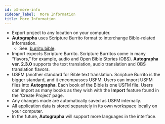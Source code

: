 ```yaml
---
id: p3-more-info
sidebar_label:  More Information
title: More Information
---
```


- Export project to any location on your computer. 
- **Autographa** uses Scripture Burrito format to interchange Bible-related information.
  - See: [burrito.bible](http://burrito.bible/).
- Import expects Scripture Burrito. Scripture Burritos come in many “flavors,” for example, audio and Open Bible Stories (OBS). **Autographa ver. 2.3.0** supports the text translation, audio translation and OBS translation flavors.
- USFM (another standard for Bible text translation. Scripture Burrito is the bigger standard, and it encompasses USFM. Users can import USFM files into **Autographa**. Each book of the Bible is one USFM file. Users can import as many books as they wish with the **Import** feature found in the ‘Create Project’ page. 
- Any changes made are automatically saved as USFM internally.
- All application data is stored separately in its own workspace locally on your computer.
- In the future, **Autographa** will support more languages in the interface. 